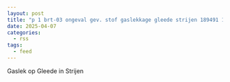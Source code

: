 ```yaml
---
layout: post
title: "p 1 brt-03 ongeval gev. stof gaslekkage gleede strijen 189491 185931"
date: 2025-04-07
categories: 
  - rss
tags: 
  - feed
---
```


Gaslek op Gleede in Strijen
